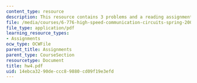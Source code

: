 ```yaml
---
content_type: resource
description: This resource contains 3 problems and a reading assignment.
file: /media/courses/6-776-high-speed-communication-circuits-spring-2005/14ebca3290deccc89880cd09f19e3efd_hw4.pdf
file_type: application/pdf
learning_resource_types:
- Assignments
ocw_type: OCWFile
parent_title: Assignments
parent_type: CourseSection
resourcetype: Document
title: hw4.pdf
uid: 14ebca32-90de-ccc8-9880-cd09f19e3efd
---
```

